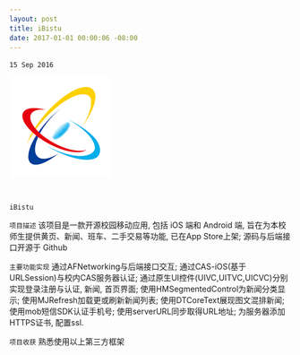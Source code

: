 ```yaml
---
layout: post
title: iBistu
date: 2017-01-01 00:00:06 -08:00
---
```

`15 Sep 2016`

![](assets/images/iBistu/icon.png)
<center>
<h1>
<a href="https://github.com/ifLab/iCampus-iOS" class="fa fa-github"></a>
<a href="https://itunes.apple.com/cn/app/ibistu/id606795996?mt=8" class="fa fa-apple"></a>
</h1>
</center>

`iBistu`

`项目描述` 该项目是一款开源校园移动应用, 包括 iOS 端和 Android 端, 旨在为本校师生提供黄页、新闻、班车、二手交易等功能, 已在App Store上架; 源码与后端接口开源于 Github

`主要功能实现` 通过AFNetworking与后端接口交互; 通过CAS-iOS(基于URLSession)与校内CAS服务器认证; 通过原生UI控件(UIVC,UITVC,UICVC)分别实现登录注册与认证, 新闻, 首页界面; 使用HMSegmentedControl为新闻分类显示; 使用MJRefresh加载更或刷新新闻列表; 使用DTCoreText展现图文混排新闻; 使用mob短信SDK认证手机号; 使用serverURL同步取得URL地址; 为服务器添加HTTPS证书, 配置ssl.

`项目收获` 熟悉使用以上第三方框架